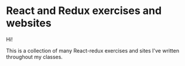 # React and Redux exercises and websites

Hi!

This is a collection of many React-redux exercises and sites I've written throughout my classes.
